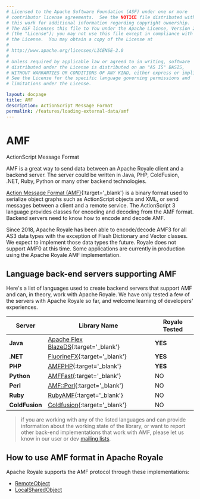 ```yaml
---
# Licensed to the Apache Software Foundation (ASF) under one or more
# contributor license agreements.  See the NOTICE file distributed with
# this work for additional information regarding copyright ownership.
# The ASF licenses this file to You under the Apache License, Version 2.0
# (the "License"); you may not use this file except in compliance with
# the License.  You may obtain a copy of the License at
# 
# http://www.apache.org/licenses/LICENSE-2.0
# 
# Unless required by applicable law or agreed to in writing, software
# distributed under the License is distributed on an "AS IS" BASIS,
# WITHOUT WARRANTIES OR CONDITIONS OF ANY KIND, either express or implied.
# See the License for the specific language governing permissions and
# limitations under the License.

layout: docpage
title: AMF
description: ActionScript Message Format
permalink: /features/loading-external-data/amf
---
```


# AMF

ActionScript Message Format

AMF is a great way to send data between an Apache Royale client and a backend server. The server could be written in Java, PHP, ColdFusion, .NET, Ruby, Python or many other backend technologies.

[Action Message Format (AMF)](https://en.wikipedia.org/wiki/Action_Message_Format){:target='_blank'} is a binary format used to serialize object graphs such as ActionScript objects and XML, or send messages between a client and a remote service. The ActionScript 3 language provides classes for encoding and decoding from the AMF format. Backend servers need to know how to encode and decode AMF.

Since 2018, Apache Royale has been able to encode/decode AMF3 for all AS3 data types with the exception of Flash Dictionary and Vector classes. We expect to implement those data types the future. Royale does not support AMF0 at this time. Some applications are currently in production using the Apache Royale AMF implementation.

## Language back-end servers supporting AMF

Here's a list of languages used to create backend servers that support AMF and can, in theory, work with Apache Royale. We have only tested a few of the servers with Apache Royale so far, and welcome learning of developers' experiences.

| Server            | Library Name                                                                          | Royale Tested     | 
|------------------	|---------------------------------------------------------------------------------- 	|-----------------  | 
| **Java**          | [Apache Flex BlazeDS](https://github.com/apache/flex-blazeds){:target='_blank'}	    | **YES**           | 
| **.NET**          | [FluorineFX](https://github.com/google-code-export/fluorinefx){:target='_blank'}	    | **YES**           | 
| **PHP** 	        | [AMFPHP](https://www.silexlabs.org/amfphp){:target='_blank'}                  	    | **YES**           | 
| **Python** 	    | [AMFFast](https://github.com/limscoder/amfast){:target='_blank'}	                    | NO                | 
| **Perl** 	        | [AMF::Perl](https://metacpan.org/pod/AMF::Perl){:target='_blank'}	                    | NO                | 
| **Ruby**          | [RubyAMF](https://github.com/rubyamf/rubyamf){:target='_blank'}	                    | NO                | 
| **ColdFusion**    | [Coldfusion](https://www.adobe.com/products/coldfusion/features){:target='_blank'}	| NO                | 

> if you are working with any of the listed languages and can provide information about the working state of the library, or want to report other back-end implementations that work with AMF, please let us know in our user or dev [mailing lists](https://royale.apache.org/mailing-lists/).

## How to use AMF format in Apache Royale

Apache Royale supports the AMF protocol through these implementations:

- [RemoteObject](features/loading-external-data/remoteobject)
- [LocalSharedObject](features/loading-external-data/localsharedobject)

